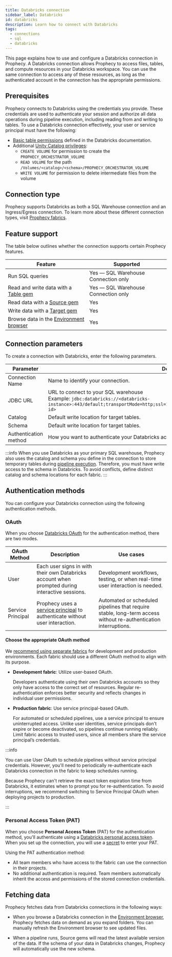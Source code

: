 ```yaml
---
title: Databricks connection
sidebar_label: Databricks
id: databricks
description: Learn how to connect with Databricks
tags:
  - connections
  - sql
  - databricks
---
```


This page explains how to use and configure a Databricks connection in Prophecy. A Databricks connection allows Prophecy to access files, tables, and compute resources in your Databricks workspace. You can use the same connection to access any of these resources, as long as the authenticated account in the connection has the appropriate permissions.

## Prerequisites

Prophecy connects to Databricks using the credentials you provide. These credentials are used to authenticate your session and authorize all data operations during pipeline execution, including reading from and writing to tables. To use a Databricks connection effectively, your user or service principal must have the following:

- [Basic table permissions](https://docs.databricks.com/aws/en/tables/#basic-table-permissions) defined in the Databricks documentation.
- Additional [Unity Catalog privileges](https://docs.databricks.com/aws/en/data-governance/unity-catalog/manage-privileges/privileges):
  - `CREATE VOLUME` for permission to create the `PROPHECY_ORCHESTRATOR_VOLUME`
  - `READ VOLUME` for the path `/Volumes/<catalog>/<schema>/PROPHECY_ORCHESTRATOR_VOLUME`
  - `WRITE VOLUME` for permission to delete intermediate files from the volume

## Connection type

Prophecy supports Databricks as both a SQL Warehouse connection and an Ingress/Egress connection. To learn more about these different connection types, visit [Prophecy fabrics](/administration/fabrics/prophecy-fabrics/#connections).

## Feature support

The table below outlines whether the connection supports certain Prophecy features.

| Feature                                                                    | Supported                           |
| -------------------------------------------------------------------------- | ----------------------------------- |
| Run SQL queries                                                            | Yes — SQL Warehouse Connection only |
| Read and write data with a [Table gem](/analysts/databricks-table)         | Yes — SQL Warehouse Connection only |
| Read data with a [Source gem](/analysts/databricks)                        | Yes                                 |
| Write data with a [Target gem](/analysts/databricks)                       | Yes                                 |
| Browse data in the [Environment browser](/analysts/project-editor#sidebar) | Yes                                 |

## Connection parameters

To create a connection with Databricks, enter the following parameters.

| Parameter             | Description                                                                                                                                                                             |
| --------------------- | --------------------------------------------------------------------------------------------------------------------------------------------------------------------------------------- |
| Connection Name       | Name to identify your connection.                                                                                                                                                       |
| JDBC URL              | URL to connect to your SQL warehouse<br/>Example: `jdbc:databricks://<databricks-instance>:443/default;transportMode=http;ssl=1;AuthMech=3;httpPath=/sql/1.0/warehouses/<warehouse-id>` |
| Catalog               | Default write location for target tables.                                                                                                                                               |
| Schema                | Default write location for target tables.                                                                                                                                               |
| Authentication method | How you want to authenticate your Databricks account. Learn more in [Authentication methods](#authentication-methods).                                                                  |

:::info
When you use Databricks as your primary SQL warehouse, Prophecy also uses the catalog and schema you define in the connection to store temporary tables during [pipeline execution](/analysts/pipeline-execution#external-data-handling). Therefore, you must have write access to the schema in Databricks. To avoid conflicts, define distinct catalog and schema locations for each fabric.
:::

## Authentication methods

You can configure your Databricks connection using the following authentication methods.

### OAuth

When you choose [Databricks OAuth](docs/administration/authentication/databricks-oauth.md) for the authentication method, there are two modes.

| OAuth Method      | Description                                                                                                                                             | Use cases                                                                                                       |
| ----------------- | ------------------------------------------------------------------------------------------------------------------------------------------------------- | --------------------------------------------------------------------------------------------------------------- |
| User              | Each user signs in with their own Databricks account when prompted during interactive sessions.                                                         | Development workflows, testing, or when real-time user interaction is needed.                                   |
| Service Principal | Prophecy uses a [service principal](https://docs.databricks.com/aws/en/admin/users-groups/service-principals) to authenticate without user interaction. | Automated or scheduled pipelines that require stable, long-term access without re-authentication interruptions. |

#### Choose the appropriate OAuth method

We [recommend using separate fabrics](/administration/team-based-access) for development and production environments. Each fabric should use a different OAuth method to align with its purpose.

- **Development fabric**: Utilize user-based OAuth.

  Developers authenticate using their own Databricks accounts so they only have access to the correct set of resources. Regular re-authentication enforces better security and reflects changes in individual user permissions.

- **Production fabric**: Use service principal-based OAuth.

  For automated or scheduled pipelines, use a service principal to ensure uninterrupted access. Unlike user identities, service principals don't expire or become deactivated, so pipelines continue running reliably. Limit fabric access to trusted users, since all members share the service principal’s credentials.

:::info

You can use User OAuth to schedule pipelines without service principal credentials. However, you'll need to periodically re-authenticate each Databricks connection in the fabric to keep schedules running.

Because Prophecy can't retrieve the exact token expiration time from Databricks, it estimates when to prompt you for re-authentication. To avoid interruptions, we recommend switching to Service Principal OAuth when deploying projects to production.

:::

### Personal Access Token (PAT)

When you choose **Personal Access Token** (PAT) for the authentication method, you'll authenticate using a [Databricks personal access token](https://docs.databricks.com/aws/en/dev-tools/auth/pat). When you set up the connection, you will use a [secret](docs/administration/secrets/secrets.md) to enter your PAT.

Using the PAT authentication method:

- All team members who have access to the fabric can use the connection in their projects.
- No additional authentication is required. Team members automatically inherit the access and permissions of the stored connection credentials.

## Fetching data

Prophecy fetches data from Databricks connections in the following ways:

- When you browse a Databricks connection in the [Environment browser](/analysts/pipelines), Prophecy fetches data on demand as you expand folders. You can manually refresh the Environment browser to see updated files.

- When a pipeline runs, Source gems will read the latest available version of the data. If the schema of your data in Databricks changes, Prophecy will automatically use the new schema.
